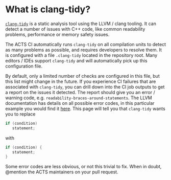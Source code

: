 # What is clang-tidy?

[`clang-tidy`](https://clang.llvm.org/extra/clang-tidy/) is a static analysis
tool using the LLVM / clang tooling. It can detect a number of issues with C++
code, like common readability problems, performance or memory safety issues.

The ACTS CI automatically runs `clang-tidy` on all compilation units to detect
as many problems as possible, and requires developers to resolve them. It is
configured with a file `.clang-tidy` located in the repository root. Many
editors / IDEs support `clang-tidy` and will automatically pick up this
configuration file.

By default, only a limited number of checks are configured in this file, but
this list might change in the future. If you experience CI failures that are
associated with `clang-tidy`, you can drill down into the CI job outputs to get
a report on the issues it detected. The report should give you an error /
warning code, e.g. `readability-braces-around-statements`. The LLVM
documentation has details on all possible error codes, in this particular
example you would find it [here][readability].  This page will tell you that
`clang-tidy` wants you to replace 

```cpp
if (condition)
   statement;
```

with

```cpp
if (condition) {
   statement;
}
```

Some error codes are less obvious, or not this trivial to fix. When in doubt,
@mention the ACTS maintainers on your pull request.

[readability]: https://clang.llvm.org/extra/clang-tidy/checks/readability/braces-around-statements.html
